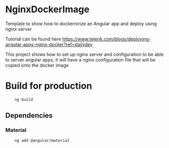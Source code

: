 # NginxDockerImage

Template to show how to dockernirize an Angular app and deploy using nginx server

Tutorial can be found here
https://www.telerik.com/blogs/deploying-angular-apps-nginx-docker?ref=dailydev

This project shows how to set up nginx server and configuration to be able to server angular apps, it will have a nginx configuration file that will be copied onto the docker image

# Build for production
```bash
    ng build
```





## Dependencies
### Material
```bash
    ng add @angular/material
```
